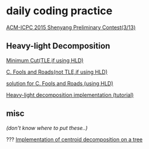 # daily coding practice


[ACM-ICPC 2015 Shenyang Preliminary Contest(3/13)](https://www.jisuanke.com/contest/3112?view=challenges)


[//]: # (
    todo: + Heavy-light Decomposition
)

## Heavy-light Decomposition

[Minimum Cut(TLE,if using HLD)](https://nanti.jisuanke.com/t/41168) 

[C. Fools and Roads(not TLE,if using HLD)](https://codeforces.com/problemset/problem/191/C)

[solution for C. Fools and Roads (using HLD)](https://www.cnblogs.com/yxwkf/p/5173773.html)

[Heavy-light decomposition implementation (tutorial)](https://codeforces.com/blog/entry/22072)


## misc 

*(don't know where to put these..)*

??? [Implementation of centroid decomposition on a tree](https://codeforces.com/blog/entry/58025)


